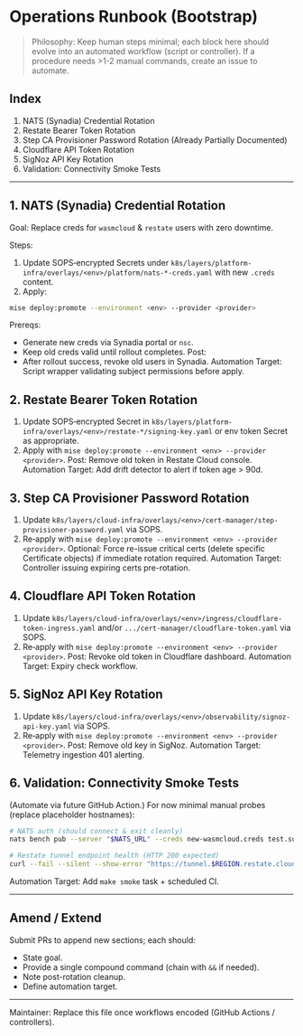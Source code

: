 # Operations Runbook (Bootstrap)

> Philosophy: Keep human steps minimal; each block here should evolve into an automated workflow (script or controller). If a procedure needs >1-2 manual commands, create an issue to automate.

## Index
1. NATS (Synadia) Credential Rotation
2. Restate Bearer Token Rotation
3. Step CA Provisioner Password Rotation (Already Partially Documented)
4. Cloudflare API Token Rotation
5. SigNoz API Key Rotation
6. Validation: Connectivity Smoke Tests

---
## 1. NATS (Synadia) Credential Rotation
Goal: Replace creds for `wasmcloud` & `restate` users with zero downtime.

Steps:
1) Update SOPS‑encrypted Secrets under `k8s/layers/platform-infra/overlays/<env>/platform/nats-*-creds.yaml` with new `.creds` content.
2) Apply:
```sh
mise deploy:promote --environment <env> --provider <provider>
```
Prereqs:
- Generate new creds via Synadia portal or `nsc`.
- Keep old creds valid until rollout completes.
Post:
- After rollout success, revoke old users in Synadia.
Automation Target: Script wrapper validating subject permissions before apply.

## 2. Restate Bearer Token Rotation
1) Update SOPS‑encrypted Secret in `k8s/layers/platform-infra/overlays/<env>/restate-*/signing-key.yaml` or env token Secret as appropriate.
2) Apply with `mise deploy:promote --environment <env> --provider <provider>`.
Post: Remove old token in Restate Cloud console.
Automation Target: Add drift detector to alert if token age > 90d.

## 3. Step CA Provisioner Password Rotation
1) Update `k8s/layers/cloud-infra/overlays/<env>/cert-manager/step-provisioner-password.yaml` via SOPS.
2) Re‑apply with `mise deploy:promote --environment <env> --provider <provider>`.
Optional: Force re-issue critical certs (delete specific Certificate objects) if immediate rotation required.
Automation Target: Controller issuing expiring certs pre-rotation.

## 4. Cloudflare API Token Rotation
1) Update `k8s/layers/cloud-infra/overlays/<env>/ingress/cloudflare-token-ingress.yaml` and/or `.../cert-manager/cloudflare-token.yaml` via SOPS.
2) Re‑apply with `mise deploy:promote --environment <env> --provider <provider>`.
Post: Revoke old token in Cloudflare dashboard.
Automation Target: Expiry check workflow.

## 5. SigNoz API Key Rotation
1) Update `k8s/layers/cloud-infra/overlays/<env>/observability/signoz-api-key.yaml` via SOPS.
2) Re‑apply with `mise deploy:promote --environment <env> --provider <provider>`.
Post: Remove old key in SigNoz.
Automation Target: Telemetry ingestion 401 alerting.

## 6. Validation: Connectivity Smoke Tests
(Automate via future GitHub Action.) For now minimal manual probes (replace placeholder hostnames):
```sh
# NATS auth (should connect & exit cleanly)
nats bench pub --server "$NATS_URL" --creds new-wasmcloud.creds test.subject 1 || echo "NATS publish failed"

# Restate tunnel endpoint health (HTTP 200 expected)
curl --fail --silent --show-error "https://tunnel.$REGION.restate.cloud/$ENV_ID/$TUNNEL_NAME/health" || echo "Restate tunnel health check failed"
```
Automation Target: Add `make smoke` task + scheduled CI.

---
## Amend / Extend
Submit PRs to append new sections; each should:
- State goal.
- Provide a single compound command (chain with `&&` if needed).
- Note post-rotation cleanup.
- Define automation target.

---
Maintainer: Replace this file once workflows encoded (GitHub Actions / controllers).
